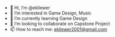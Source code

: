 - 👋 Hi, I’m @ekliewer
- 👀 I’m interested in Game Design, Music
- 🌱 I’m currently learning Game Design
- 💞️ I’m looking to collaborate on Capstone Project
- 📫 How to reach me: ekliewer2001@gmail.com

<!---
ekliewer/ekliewer is a ✨ special ✨ repository because its `README.md` (this file) appears on your GitHub profile.
You can click the Preview link to take a look at your changes.
--->
